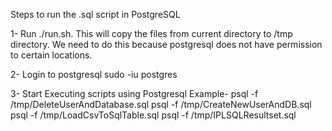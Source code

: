 Steps to run the .sql script in PostgreSQL

1- Run ./run.sh. This will copy the files from current directory to /tmp directory. We need to do this because postgresql does not have permission to certain locations.

2- Login to postgresql sudo -iu postgres

3- Start Executing scripts using Postgresql Example- psql -f /tmp/DeleteUserAndDatabase.sql psql -f /tmp/CreateNewUserAndDB.sql psql -f /tmp/LoadCsvToSqlTable.sql psql -f /tmp/IPLSQLResultset.sql
